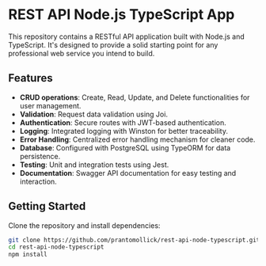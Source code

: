 # REST API Node.js TypeScript App

This repository contains a RESTful API application built with Node.js and TypeScript. It's designed to provide a solid starting point for any professional web service you intend to build.

## Features

- **CRUD operations**: Create, Read, Update, and Delete functionalities for user management.
- **Validation**: Request data validation using Joi.
- **Authentication**: Secure routes with JWT-based authentication.
- **Logging**: Integrated logging with Winston for better traceability.
- **Error Handling**: Centralized error handling mechanism for cleaner code.
- **Database**: Configured with PostgreSQL using TypeORM for data persistence.
- **Testing**: Unit and integration tests using Jest.
- **Documentation**: Swagger API documentation for easy testing and interaction.

## Getting Started

Clone the repository and install dependencies:

```bash
git clone https://github.com/prantomollick/rest-api-node-typescript.git
cd rest-api-node-typescript
npm install
```
